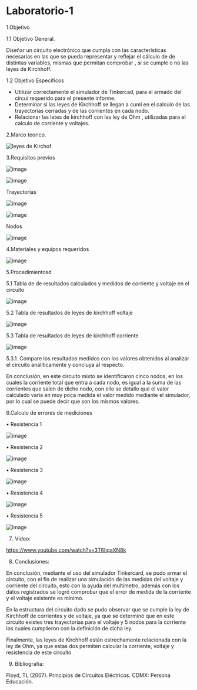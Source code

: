 # Laboratorio-1
1.Objetivo

1.1 Objetivo General.

Diseñar un circuito electrónico que cumpla con las características necesarias en las que se pueda representar y reflejar el cálculo de 
de distintas variables, mismas que permitan comprobar , si se cumple o no las leyes de Kirchhoff.

1.2 Objetivo  Especificos

-  Utilizar correctamente el simulador de Tinkercad, para el armado del circui requerido para el presente informe.
-  Determinar si las leyes de Kirchhoff se llegan a cuml en el calculo de las trayectorias cerradas y de las corrientes en cada nodo.
-  Relacionar las letes de kirchhoff con las ley de Ohm , utilizadas para el calculo de corriente y voltajes.

2.Marco teorico.

![leyes de Kirchof](https://user-images.githubusercontent.com/105687375/169203486-6c29d9d3-afcc-4825-8a27-ebcfc2c7bc92.png)


3.Requisitos previos

![image](https://user-images.githubusercontent.com/105687213/170617942-024245b0-1c0e-406f-896c-17c61a96d7bc.png)

![image](https://user-images.githubusercontent.com/105687213/170617967-89acab03-9c70-428e-b1a5-9136ec96fbba.png)

Trayectorias

![image](https://user-images.githubusercontent.com/105687213/171634294-434428bf-0d3f-4c6c-b97b-1a59a9c04006.png)

![image](https://user-images.githubusercontent.com/105687213/171634854-5babd1ea-53fe-47aa-9ecb-6c3a00c61c90.png)

Nodos

![image](https://user-images.githubusercontent.com/105687213/171636228-16e07c93-33f5-44ad-87e2-c0360b8be8bb.png)










4.Materiales y equipos requeridos

![image](https://user-images.githubusercontent.com/105687213/170617051-31e3806f-a4e2-43a6-9830-a510a957abe2.png)
 
 5.Procedimientosd
 
 5.1 Tabla de de resultados  calculados  y medidos de corriente y voltaje en el circuito
 
 ![image](https://user-images.githubusercontent.com/105687213/170617307-a80d1fa1-cb54-4747-bb67-f5e847cb98d3.png)
 
 5.2 Tabla  de resultados de leyes de kirchhoff voltaje
 
 ![image](https://user-images.githubusercontent.com/105687213/170617440-4ba8a62d-f654-45f6-984a-70e21409a7f8.png)

5.3 Tabla de resultados de  leyes de kirchhoff corriente

![image](https://user-images.githubusercontent.com/105687213/170617586-0588e25d-6b57-4e75-ab00-714475c51045.png)

5.3.1. Compare los resultados medidos con los valores obtenidos al analizar el circuito
analíticamente y concluya al respecto.

En conclusión, en este circuito mixto se identificaron cinco nodos, en los cuales la corriente total que entra a cada nodo, es igual a la suma de las corrientes que salen de dicho nodo, con ello se detallo que el valor calculado varia en muy poca medida el valor medido mediante el simulador, por lo cual se puede decir que son los mismos valores. 

6.Calculo de errores de mediciones

•	Resistencia 1

![image](https://user-images.githubusercontent.com/105687213/170620885-9f326330-0b61-4439-acad-e545fbd36031.png)

•	Resistencia 2

![image](https://user-images.githubusercontent.com/105687213/170620951-5a1b31ca-b6ea-47be-bfd4-a804b01f4253.png)

•	Resistencia 3

![image](https://user-images.githubusercontent.com/105687213/170621018-84b7220d-af95-4a83-a5db-051f2fe08c98.png)

•	Resistencia 4

![image](https://user-images.githubusercontent.com/105687213/170621079-4719539c-4c09-4620-bc69-bd03b4152b6a.png)

•	Resistencia 5

![image](https://user-images.githubusercontent.com/105687213/170621111-575d46de-0184-43f8-a589-c48e2806261b.png)

7. Video:

https://www.youtube.com/watch?v=3T6IiqaXN8k

8. Conclusiones:

En conclusión, mediante el uso del simulador Tinkercard, se pudo armar el circuito, con el fin de realizar una simulación de las medidas del voltaje y corriente del circuito, esto con la ayuda del multímetro, además con los datos registrados se logró comprobar que el error de medida de la corriente y el voltaje existente es mínimo.

En la estructura del circuito dado se pudo observar que se cumple la ley de Kirchhoff de corrientes y de voltaje, ya que se determinó que en este circuito existes tres trayectorias para el voltaje y 5 nodos para la corriente los cuales cumplieron con la definición de dicha ley.

Finalmente, las leyes de Kirchhoff están estrechamente relacionada con la ley de Ohm, ya que estas dos permiten calcular la corriente, voltaje y resistencia de este circuito

9. Bibliografia:

 Floyd, TL (2007). Principios de Circuitos Eléctricos. CDMX: Persona Educación.
 












